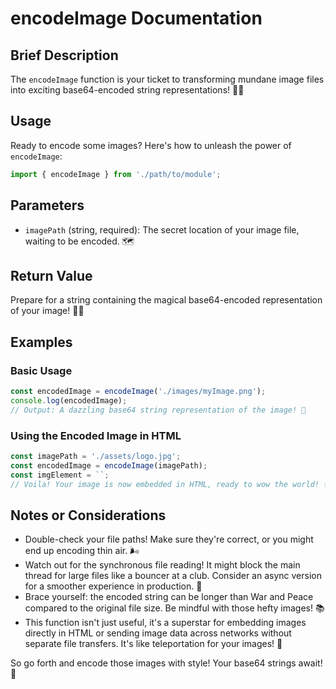 # encodeImage Documentation

## Brief Description
The `encodeImage` function is your ticket to transforming mundane image files into exciting base64-encoded string representations! 🎨✨

## Usage
Ready to encode some images? Here's how to unleash the power of `encodeImage`:

```javascript
import { encodeImage } from './path/to/module';
```

## Parameters
- `imagePath` (string, required): The secret location of your image file, waiting to be encoded. 🗺️

## Return Value
Prepare for a string containing the magical base64-encoded representation of your image! 🧙‍♂️

## Examples

### Basic Usage
```javascript
const encodedImage = encodeImage('./images/myImage.png');
console.log(encodedImage);
// Output: A dazzling base64 string representation of the image! 🌟
```

### Using the Encoded Image in HTML
```javascript
const imagePath = './assets/logo.jpg';
const encodedImage = encodeImage(imagePath);
const imgElement = ``;
// Voila! Your image is now embedded in HTML, ready to wow the world! 🌍
```

## Notes or Considerations
- Double-check your file paths! Make sure they're correct, or you might end up encoding thin air. 🌬️
- Watch out for the synchronous file reading! It might block the main thread for large files like a bouncer at a club. Consider an async version for a smoother experience in production. 🕺
- Brace yourself: the encoded string can be longer than War and Peace compared to the original file size. Be mindful with those hefty images! 📚
- This function isn't just useful, it's a superstar for embedding images directly in HTML or sending image data across networks without separate file transfers. It's like teleportation for your images! 🌠

So go forth and encode those images with style! Your base64 strings await! 🚀
